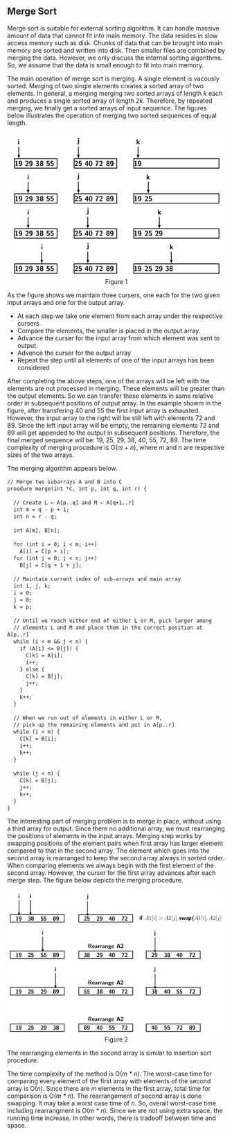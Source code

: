 ## Merge Sort

Merge sort is suitable for external sorting algorithm. It can handle massive amount of data that cannot
fit into main memory. The data resides in slow access memory such as disk. Chunks of data that can be
brought into main memory are sorted and written into disk. Then smaller files are combined by merging
the data. However, we only discuss the internal sorting algorithms. So, we assume that the data is
small enough to fit into main memory.

The main operation of merge sort is merging. A single element is vacously sorted. Merging of
two single elements  creates a sorted array of two elements. In general, a merging merging two sorted 
arrays of length <i>k</i> each and produces a single sorted array of length <i>2k</i>.  Therefore, by 
repeated merging, we finally get a sorted arrays of input sequence. The figures below
illustrates the operation of merging two sorted sequences of equal length.
<p style="text-align:center">
  <img src="../images/mergeTwoArrays.png"><br>
  Figure 1
</p>
As the figure shows we maintain three cursers, one each for the two given input arrays and one for 
the output array. 

- At each step we take one element from each array under the respective cursers.
- Compare the elements, the smaller is placed in the output array.
- Advance the curser for the input array from which element was sent to output.
- Advence the curser for the output array
- Repeat the step until all elements of one of the input arrays has been considered

After completing the above steps, one of the arrays will be left with the elements are not processed
in merging. These elements will be greater than the output elements. So we can transfer these
elements in same relative order in subsequent positions of output array. In the example showm in
the figure, after transfering 40 and 55 the first input array is exhausted. However, the input
array to the right will be still left with elements 72 and 89. Since the left input array will be
empty, the remaining elements 72 and 89 will get appended to the output in subsequent positions.
Therefore, the final merged sequence will be: 19, 25, 29, 38, 40, 55, 72, 89. The time complexity
of merging procedure is O(<i>m + n</i>), where <i>m</i> and <i>n</i> are respective sizes of the
two arrays. 

The merging algorithm appears below.

```
// Merge two subarrays A and B into C 
proedure merge(int *C, int p, int q, int r) {

  // Create L ← A[p..q] and M ← A[q+1..r]
  int m = q - p + 1;
  int n = r - q;

  int A[m], B[n];

  for (int i = 0; i < m; i++)
    A[i] = C[p + i];
  for (int j = 0; j < n; j++)
    B[j] = C[q + 1 + j];

  // Maintain current index of sub-arrays and main array
  int i, j, k;
  i = 0;
  j = 0;
  k = p;

  // Until we reach either end of either L or M, pick larger among
  // elements L and M and place them in the correct position at A[p..r]
  while (i < m && j < n) {
    if (A[i] <= B[j]) {
      C[k] = A[i];
      i++;
    } else {
      C[k] = B[j];
      j++;
    }
    k++;
  }

  // When we run out of elements in either L or M,
  // pick up the remaining elements and put in A[p..r]
  while (i < m) {
    C[k] = B[i];
    i++;
    k++;
  }

  while (j < n) {
    C[k] = B[j];
    j++;
    k++;
  }
}

```

The interesting part of merging problem is to merge in place, without using a third array for output.
Since there no additional array, we must rearranging the positions of elements in the input arrays.
Merging step works by swapping positions of the element pairs when first array has larger element
compared to that in the second array. The element which goes into the second array is rearranged to
keep the second array always in sorted order. When comparing elements we always begin with the 
first element of the second array. However, the curser for the first array advances after each merge
step. The figure below depicts the merging procedure.  
<p style="text-align:center">
  <img src="../images/mergingWOthirdArray.png"><br>
  Figure 2
</p>  
The rearranging elements in the second array is similar to insertion sort procedure.

The time complexity of the method is O(<i>m * n</i>). The worst-case time for comparing
every element of the first array with elements of the second array is O(<i>n</i>). 
Since there are <i>m</i> elements in the first array, total time for comparison is
O(<i>m * n</i>). The rearrangement of second array is done swapping. It may take a
worst case time of <i>n</i>. So, overall worst-case time including rearrangment
is O(<i>m * n</i>). Since we are not using extra space, the running time increase.
In other words, there is tradeoff between time and space.

